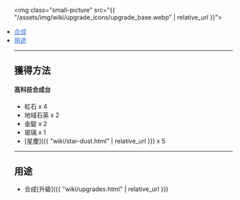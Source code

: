 <img class="small-picture" src="{{ "/assets/img/wiki/upgrade_icons/upgrade_base.webp" | relative_url }}">

<div class="article-content">
<ul style="padding:0px;margin:0px">
    <li><a href="#合成" style="color:#2a6cd6;">合成</a></li>
    <li><a href="#用途" style="color:#2a6cd6;">用途</a></li>
</ul>
</div>

---

## 獲得方法

#### 高科技合成台

- 紅石 x 4  
- 地域石英 x 2  
- 金錠 x 2  
- 玻璃 x 1  
- [星塵]({{ "wiki/star-dust.html" | relative_url }}) x 5

---

## 用途

- 合成[升級]({{ "wiki/upgrades.html" | relative_url }})
